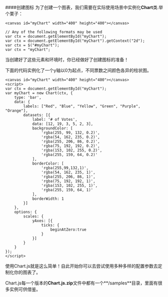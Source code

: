 ####创建图标
为了创建一个图表，我们需要在实际使用场景中实例化**Chart**类.举个栗子：

```
<canvas id="myChart" width="400" height="400"></canvas>
```
```
// Any of the following formats may be used
var ctx = document.getElementById("myChart");
var ctx = document.getElementById("myChart").getContext("2d");
var ctx = $("#myChart");
var ctx = "myChart";
```

当创建好了这些元素和环境时，你已经做好了创建图标的准备！

下面的代码实例化了一个y轴以0为起点，不同票数之间颜色各异的柱状图。

```
<canvas id="myChart" width="400" height="400"></canvas>
<script>
var ctx = document.getElementById("myChart");
var myChart = new Chart(ctx, {
    type: 'bar',
    data: {
        labels: ["Red", "Blue", "Yellow", "Green", "Purple", "Orange"],
        datasets: [{
            label: '# of Votes',
            data: [12, 19, 3, 5, 2, 3],
            backgroundColor: [
                'rgba(255, 99, 132, 0.2)',
                'rgba(54, 162, 235, 0.2)',
                'rgba(255, 206, 86, 0.2)',
                'rgba(75, 192, 192, 0.2)',
                'rgba(153, 102, 255, 0.2)',
                'rgba(255, 159, 64, 0.2)'
            ],
            borderColor: [
                'rgba(255,99,132,1)',
                'rgba(54, 162, 235, 1)',
                'rgba(255, 206, 86, 1)',
                'rgba(75, 192, 192, 1)',
                'rgba(153, 102, 255, 1)',
                'rgba(255, 159, 64, 1)'
            ],
            borderWidth: 1
        }]
    },
    options: {
        scales: {
            yAxes: [{
                ticks: {
                    beginAtZero:true
                }
            }]
        }
    }
});
</script>
```

使用Chart.js就是这么简单！自此开始你可以去尝试使用多种多样的配置参数去定制化你的图表了。

Chart.js每一个版本的**Chart.js.zip**文件中都有一个**/samples**目录，里面有很多实例可供借鉴。


